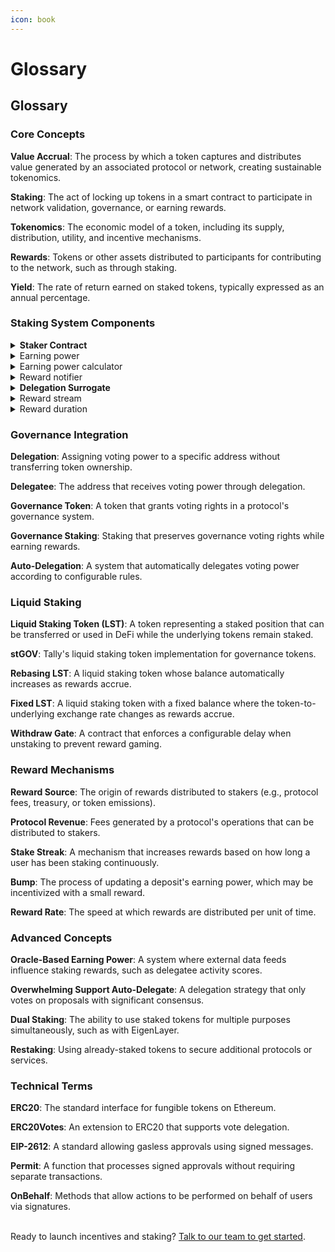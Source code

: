 ```yaml
---
icon: book
---
```


# Glossary

## Glossary

### Core Concepts

**Value Accrual**: The process by which a token captures and distributes value generated by an associated protocol or network, creating sustainable tokenomics.

**Staking**: The act of locking up tokens in a smart contract to participate in network validation, governance, or earning rewards.

**Tokenomics**: The economic model of a token, including its supply, distribution, utility, and incentive mechanisms.

**Rewards**: Tokens or other assets distributed to participants for contributing to the network, such as through staking.

**Yield**: The rate of return earned on staked tokens, typically expressed as an annual percentage.

### Staking System Components

<details>

<summary><strong>Staker Contract</strong></summary>



</details>

<details>

<summary>Earning power</summary>

A metric that determines a staker's proportional claim on rewards, which may be equal to or modified from their staked amount.

</details>

<details>

<summary>Earning power calculator</summary>

A component that determines how rewards are distributed to stakers based on various criteria.

</details>

<details>

<summary>Reward notifier </summary>

A contract that informs the staking system about new rewards and triggers their distribution.

</details>

<details>

<summary><strong>Delegation Surrogate</strong></summary>

A contract that holds staked tokens and delegates their voting power to a specified address.

</details>

<details>

<summary>Reward stream</summary>

The mechanism by which rewards are distributed gradually over time rather than all at once.

</details>

<details>

<summary>Reward duration</summary>

&#x20;The time period over which rewards are distributed (default 30 days in the Tally system).

</details>

### Governance Integration

**Delegation**: Assigning voting power to a specific address without transferring token ownership.

**Delegatee**: The address that receives voting power through delegation.

**Governance Token**: A token that grants voting rights in a protocol's governance system.

**Governance Staking**: Staking that preserves governance voting rights while earning rewards.

**Auto-Delegation**: A system that automatically delegates voting power according to configurable rules.

### Liquid Staking

**Liquid Staking Token (LST)**: A token representing a staked position that can be transferred or used in DeFi while the underlying tokens remain staked.

**stGOV**: Tally's liquid staking token implementation for governance tokens.

**Rebasing LST**: A liquid staking token whose balance automatically increases as rewards accrue.

**Fixed LST**: A liquid staking token with a fixed balance where the token-to-underlying exchange rate changes as rewards accrue.

**Withdraw Gate**: A contract that enforces a configurable delay when unstaking to prevent reward gaming.

### Reward Mechanisms

**Reward Source**: The origin of rewards distributed to stakers (e.g., protocol fees, treasury, or token emissions).

**Protocol Revenue**: Fees generated by a protocol's operations that can be distributed to stakers.

**Stake Streak**: A mechanism that increases rewards based on how long a user has been staking continuously.

**Bump**: The process of updating a deposit's earning power, which may be incentivized with a small reward.

**Reward Rate**: The speed at which rewards are distributed per unit of time.

### Advanced Concepts

**Oracle-Based Earning Power**: A system where external data feeds influence staking rewards, such as delegatee activity scores.

**Overwhelming Support Auto-Delegate**: A delegation strategy that only votes on proposals with significant consensus.

**Dual Staking**: The ability to use staked tokens for multiple purposes simultaneously, such as with EigenLayer.

**Restaking**: Using already-staked tokens to secure additional protocols or services.

### Technical Terms

**ERC20**: The standard interface for fungible tokens on Ethereum.

**ERC20Votes**: An extension to ERC20 that supports vote delegation.

**EIP-2612**: A standard allowing gasless approvals using signed messages.

**Permit**: A function that processes signed approvals without requiring separate transactions.

**OnBehalf**: Methods that allow actions to be performed on behalf of users via signatures.

\
Ready to launch incentives and staking? [Talk to our team to get started](http://tally.xyz/contact).
